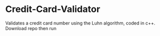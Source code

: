 # Credit-Card-Validator
Validates a credit card number using the Luhn algorithm, coded in c++.
Download repo then run
